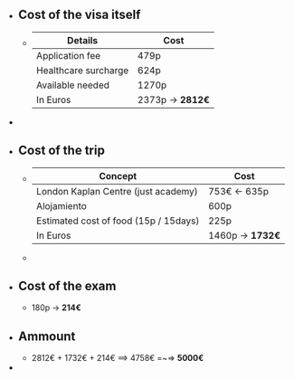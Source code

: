 - ## Cost of the visa itself
	- | Details | Cost |
	  | --- | --- |
	  | Application fee| 479p |
	  | Healthcare surcharge | 624p |
	  | Available needed | 1270p |
	  | In Euros | 2373p -> **2812€** |
-
- ## Cost of the trip
	- | Concept | Cost |
	  | --- | --- |
	  | London Kaplan Centre (just academy)| 753€ <- 635p |
	  | Alojamiento | 600p |
	  | Estimated cost of food (15p / 15days) | 225p |
	  | In Euros | 1460p -> **1732€** |
	-
- ## Cost of the exam
	- 180p -> **214€**
- ## Ammount
	- 2812€ + 1732€ + 214€ ==> 4758€ =~=> **5000€**
-